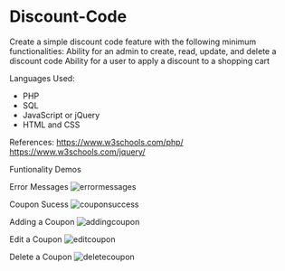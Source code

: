 # Discount-Code

Create a simple discount code feature with the following minimum functionalities: Ability for an admin to create, read, update, and delete a discount code Ability for a user to apply a discount to a shopping cart

Languages Used:
* PHP 
* SQL 
* JavaScript or jQuery 
* HTML and CSS

References:
https://www.w3schools.com/php/
https://www.w3schools.com/jquery/


Funtionality Demos

Error Messages
![errormessages](https://user-images.githubusercontent.com/96153171/187111597-cd4b4aec-5b58-4171-a106-e0f86d8457f8.gif)

Coupon Sucess
![couponsuccess](https://user-images.githubusercontent.com/96153171/187111722-4d2a07fa-e94a-41f4-8606-1b64a730f736.gif)

Adding a Coupon
![addingcoupon](https://user-images.githubusercontent.com/96153171/187111849-e107a751-e686-46a4-963b-94fe395a827d.gif)

Edit a Coupon
![editcoupon](https://user-images.githubusercontent.com/96153171/187249937-6b23b518-a78d-4810-a1dd-e883c18e3fc7.gif)

Delete a Coupon
![deletecoupon](https://user-images.githubusercontent.com/96153171/187249980-7efbb303-35f6-4250-b22e-102dc813e6fb.gif)
